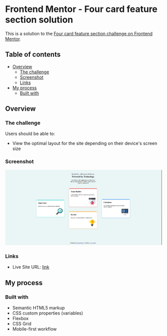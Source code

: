 # Frontend Mentor - Four card feature section solution

This is a solution to the [Four card feature section challenge on Frontend Mentor](https://www.frontendmentor.io/challenges/four-card-feature-section-weK1eFYK).
## Table of contents

- [Overview](#overview)
  - [The challenge](#the-challenge)
  - [Screenshot](#screenshot)
  - [Links](#links)
- [My process](#my-process)
  - [Built with](#built-with)


## Overview

### The challenge

Users should be able to:

- View the optimal layout for the site depending on their device's screen size

### Screenshot

![](./solution.png)

### Links

- Live Site URL: [link](https://ayush-awasthi431.github.io/four-card-feature-section/)

## My process

### Built with

- Semantic HTML5 markup
- CSS custom properties (variables)
- Flexbox
- CSS Grid
- Mobile-first workflow